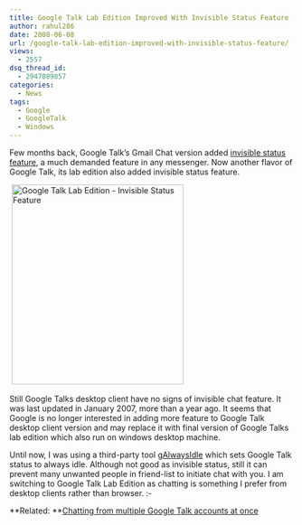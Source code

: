 ```yaml
---
title: Google Talk Lab Edition Improved With Invisible Status Feature
author: rahul286
date: 2008-06-08
url: /google-talk-lab-edition-improved-with-invisible-status-feature/
views:
  - 2557
dsq_thread_id:
  - 2947089857
categories:
  - News
tags:
  - Google
  - GoogleTalk
  - Windows
---
```

Few months back, Google Talk’s Gmail Chat version added <a href="pgchillpill@gmail.com" target="_blank">invisible status feature</a>, a much demanded feature in any messenger. Now another flavor of Google Talk, its lab edition also added invisible status feature.

&#160;[<img class="wp-image-51418" style="border-right: 0px;border-top: 0px;border-left: 0px;border-bottom: 0px" height="354" alt="Google Talk Lab Edition - Invisible Status Feature" src="http://cdn.devilsworkshop.org/files/2008/06/image-thumb26.png" width="304" border="0" />][1] 

Still Google Talks desktop client have no signs of invisible chat feature. It was last updated in January 2007, more than a year ago. It seems that Google is no longer interested in adding more feature to Google Talk desktop client version and may replace it with final version of Google Talks lab edition which also run on windows desktop machine.

Until now, I was using a third-party tool <a href="http://devilsworkshop.org/2008/03/21/remain-always-idle-on-google-talk-free-download/" target="_blank">gAlwaysIdle</a> which sets Google Talk status to always idle. Although not good as invisible status, still it can prevent many unwanted people in friend-list to initiate chat with you. I am switching to Google Talk Lab Edition as chatting is something I prefer from desktop clients rather than browser. <img src="http://devilsworkshop.org/wp-includes/images/smilies/simple-smile.png" alt=":-)" class="wp-smiley" style="height: 1em; max-height: 1em;" />

**Related: **<a href="http://devilsworkshop.org/2006/12/11/google-talk-hack-talk-more-much-more/" target="_blank">Chatting from multiple Google Talk accounts at once</a>

 [1]: http://cdn.devilsworkshop.org/files/2008/06/image30.png
